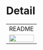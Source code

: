 # Detail

<table>
  <tr>
    <td align="center">README</td>
  </tr>
  <tr>
    <td align="center"><img src="https://user-images.githubusercontent.com/73060136/170978123-74321c58-f497-4c36-a2e9-cb719add57cc.jpeg" width=100%></td>
  </tr>
</table>

<!-- ![aws-hero](https://user-images.githubusercontent.com/73060136/170978123-74321c58-f497-4c36-a2e9-cb719add57cc.jpeg) -->
